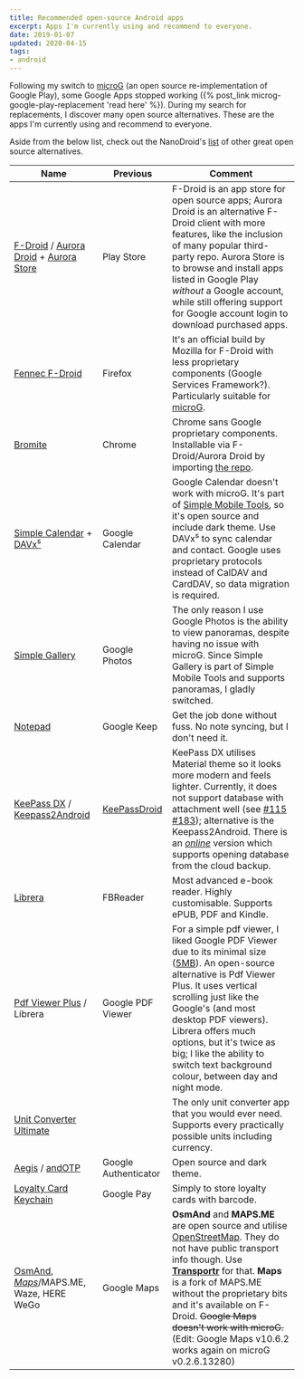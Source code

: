 ```yaml
---
title: Recommended open-source Android apps
excerpt: Apps I'm currently using and recommend to everyone.
date: 2019-01-07
updated: 2020-04-15
tags:
- android
---
```


Following my switch to [microG](https://microg.org/) (an open source re-implementation of Google Play), some Google Apps stopped working ({% post_link microg-google-play-replacement 'read here' %}). During my search for replacements, I discover many open source alternatives. These are the apps I'm currently using and recommend to everyone.

Aside from the below list, check out the NanoDroid's [list](https://gitlab.com/Nanolx/NanoDroid/blob/master/doc/Applications.md) of other great open source alternatives.

Name | Previous | Comment
--- | --- | ---
[F-Droid](https://f-droid.org/) / [Aurora Droid](https://gitlab.com/AuroraOSS/auroradroid) + [Aurora Store](https://gitlab.com/AuroraOSS/AuroraStore) | Play Store | F-Droid is an app store for open source apps; Aurora Droid is an alternative F-Droid client with more features, like the inclusion of many popular third-party repo. Aurora Store is to browse and install apps listed in Google Play *without* a Google account, while still offering support for Google account login to download purchased apps.
[Fennec F-Droid](https://f-droid.org/en/packages/org.mozilla.fennec_fdroid/) | Firefox | It's an official build by Mozilla for F-Droid with less proprietary components (Google Services Framework?). Particularly suitable for [microG](https://microg.org/).
[Bromite](https://www.bromite.org/) | Chrome | Chrome sans Google proprietary components. Installable via F-Droid/Aurora Droid by importing [the repo](https://www.bromite.org/fdroid).
[Simple Calendar](https://github.com/SimpleMobileTools/Simple-Calendar) + [DAVx⁵](https://www.davx5.com/) | Google Calendar | Google Calendar doesn't work with microG. It's part of [Simple Mobile Tools](https://simplemobiletools.github.io/), so it's open source and include dark theme. Use DAVx⁵ to sync calendar and contact. Google uses proprietary protocols instead of CalDAV and CardDAV, so data migration is required.
[Simple Gallery](https://github.com/SimpleMobileTools/Simple-Gallery) | Google Photos | The only reason I use Google Photos is the ability to view panoramas, despite having no issue with microG. Since Simple Gallery is part of Simple Mobile Tools and supports panoramas, I gladly switched.
[Notepad](https://github.com/farmerbb/Notepad) | Google Keep | Get the job done without fuss. No note syncing, but I don't need it.
[KeePass DX](https://www.keepassdx.com/) / [Keepass2Android](https://play.google.com/store/apps/details?id=keepass2android.keepass2android_nonet) | [KeePassDroid](http://www.keepassdroid.com/)  | KeePass DX utilises Material theme so it looks more modern and feels lighter. Currently, it does not support database with attachment well (see [#115](https://github.com/Kunzisoft/KeePassDX/issues/115) [#183](https://github.com/Kunzisoft/KeePassDX/issues/183)); alternative is the Keepass2Android. There is an [*online*](https://play.google.com/store/apps/details?id=keepass2android.keepass2android&hl=en_US) version which supports opening database from the cloud backup.
[Librera](https://github.com/foobnix/LibreraReader) | FBReader | Most advanced e-book reader. Highly customisable. Supports ePUB, PDF and Kindle.
[Pdf Viewer Plus](https://github.com/JavaCafe01/PdfViewer) / Librera  | Google PDF Viewer | For a simple pdf viewer, I liked Google PDF Viewer due to its minimal size ([5MB](https://www.apkmirror.com/apk/google-inc/google-pdf-viewer/google-pdf-viewer-2-7-332-10-release/google-pdf-viewer-2-7-332-10-40-android-apk-download/)). An open-source alternative is Pdf Viewer Plus. It uses vertical scrolling just like the Google's (and most desktop PDF viewers). Librera offers much options, but it's twice as big; I like the ability to switch text background colour, between day and night mode.
[Unit Converter Ultimate](https://github.com/physphil/UnitConverterUltimate) |  | The only unit converter app that you would ever need. Supports every practically possible units including currency.
[Aegis](https://github.com/beemdevelopment/Aegis) / [andOTP](https://github.com/andOTP/andOTP) | Google Authenticator | Open source and dark theme.
[Loyalty Card Keychain](https://f-droid.org/packages/protect.card_locker/) | Google Pay | Simply to store loyalty cards with barcode.
[OsmAnd](https://f-droid.org/en/packages/net.osmand.plus/), [*Maps*](https://f-droid.org/en/packages/com.github.axet.maps/)/MAPS.ME, Waze, HERE WeGo | Google Maps | **OsmAnd** and **MAPS.ME** are open source and utilise [OpenStreetMap](https://www.openstreetmap.org/). They do not have public transport info though. Use [**Transportr**](https://f-droid.org/en/packages/de.grobox.liberario/) for that. **Maps** is a fork of MAPS.ME without the proprietary bits and it's available on F-Droid. ~~Google Maps doesn't work with microG.~~ (Edit: Google Maps v10.6.2 works again on microG v0.2.6.13280)
